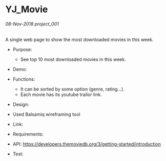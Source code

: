 # YJ_Movie

###### 08-Nov-2018 project_001
A single web page to show the most downloaded movies in this week.

* Purpose:
  * See top 10 most downloaded movies in this week.
  
* Demo:
    
* Functions:
  * It can be sorted by some option (genre, rating...).
  * Each movie has its youtube trailor link.
  
* Design:
 * Used Balsamiq wireframing tool
 * Link: 

* Requirements:
 * API: https://developers.themoviedb.org/3/getting-started/introduction
 
* Test:
